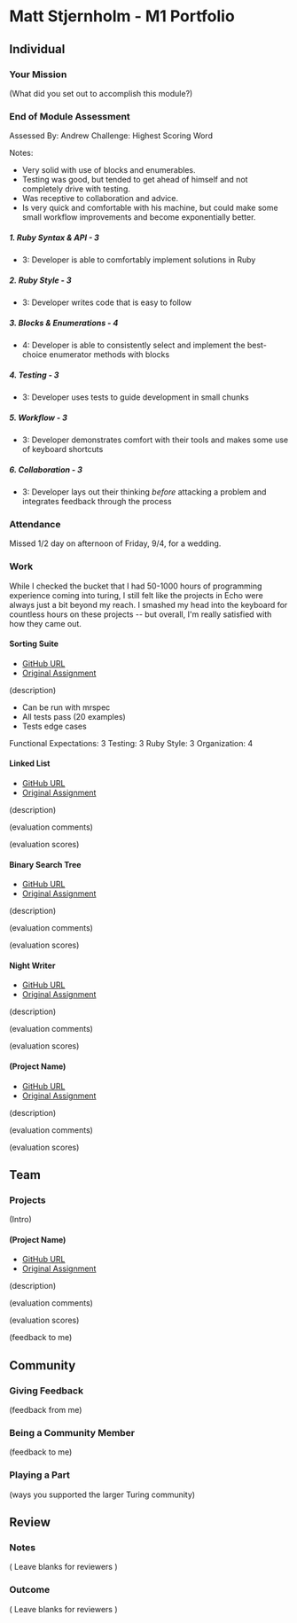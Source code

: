 # Matt Stjernholm - M1 Portfolio

## Individual

### Your Mission

(What did you set out to accomplish this module?)

### End of Module Assessment

Assessed By: Andrew
Challenge: Highest Scoring Word

Notes:

* Very solid with use of blocks and enumerables.
* Testing was good, but tended to get ahead of himself and not completely drive with testing.
* Was receptive to collaboration and advice.
* Is very quick and comfortable with his machine, but could make some small workflow improvements and become exponentially better.


##### 1. Ruby Syntax & API - 3

* 3: Developer is able to comfortably implement solutions in Ruby

##### 2. Ruby Style - 3

* 3: Developer writes code that is easy to follow

##### 3. Blocks & Enumerations - 4

* 4: Developer is able to consistently select and implement the best-choice enumerator methods with blocks

##### 4. Testing - 3

* 3: Developer uses tests to guide development in small chunks

##### 5. Workflow - 3

* 3: Developer demonstrates comfort with their tools and makes some use of keyboard shortcuts

##### 6. Collaboration - 3

* 3: Developer lays out their thinking *before* attacking a problem and integrates feedback through the process

### Attendance

Missed 1/2 day on afternoon of Friday, 9/4, for a wedding.

### Work

While I checked the bucket that I had 50-1000 hours of programming experience coming into turing, I still felt like the projects in Echo were always just a bit beyond my reach.  I smashed my head into the keyboard for countless hours on these projects -- but overall, I'm really satisfied with how they came out.

#### Sorting Suite

* [GitHub URL](https://github.com/thew88/Sorting-Suite)
* [Original Assignment](https://github.com/turingschool/sorting-suite)

(description)

* Can be run with mrspec
* All tests pass (20 examples)
* Tests edge cases

Functional Expectations: 3
Testing: 3
Ruby Style: 3
Organization: 4

#### Linked List

* [GitHub URL](https://github.com/thew88/linked-lists)
* [Original Assignment]()

(description)

(evaluation comments)

(evaluation scores)

#### Binary Search Tree

* [GitHub URL](https://github.com/thew88/binary-search-tree)
* [Original Assignment]()

(description)

(evaluation comments)

(evaluation scores)

#### Night Writer

* [GitHub URL](https://github.com/thew88/night_writer)
* [Original Assignment]()

(description)

(evaluation comments)

(evaluation scores)

#### (Project Name)

* [GitHub URL]()
* [Original Assignment]()

(description)

(evaluation comments)

(evaluation scores)

## Team

### Projects

(Intro)

#### (Project Name)

* [GitHub URL]()
* [Original Assignment]()

(description)

(evaluation comments)

(evaluation scores)

(feedback to me)

## Community

### Giving Feedback

(feedback from me)

### Being a Community Member

(feedback to me)

### Playing a Part

(ways you supported the larger Turing community)

## Review

### Notes

( Leave blanks for reviewers )

### Outcome

( Leave blanks for reviewers )
